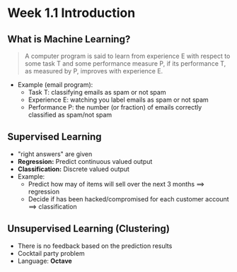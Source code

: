 # Week 1.1 Introduction
## What is Machine Learning?
> A computer program is said to learn from experience E with respect to some task T and some performance measure P, if its performance T, as measured by P, improves with experience E.
+ Example (email program):
	+ Task T: classifying emails as spam or not spam
	+ Experience E: watching you label emails as spam or not spam
	+ Performance P: the number (or fraction) of emails correctly classified as spam/not spam
## Supervised Learning
+ "right answers" are given
+ **Regression:** Predict continuous valued output
+ **Classification:** Discrete valued output
+ Example:
	+ Predict how may of items will sell over the next 3 months ==> regression
	+ Decide if has been hacked/compromised for each customer account ==> classification
## Unsupervised Learning (Clustering)
+ There is no feedback based on the prediction results
+ Cocktail party problem
+ Language: **Octave**


